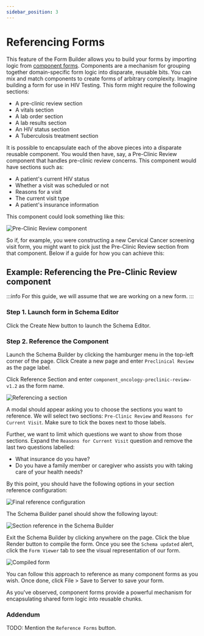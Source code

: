 ```yaml
---
sidebar_position: 3
---
```


# Referencing Forms

This feature of the Form Builder allows you to build your forms by importing logic from [component forms](/platform/core-concepts#components). Components are a mechanism for grouping together domain-specific form logic into disparate, reusable bits. You can mix and match components to create forms of arbitrary complexity. Imagine building a form for use in HIV Testing. This form might require the following sections:

- A pre-clinic review section
- A vitals section
- A lab order section
- A lab results section
- An HIV status section
- A Tuberculosis treatment section

It is possible to encapsulate each of the above pieces into a disparate reusable component. You would then have, say, a Pre-Clinic Review component that handles pre-clinic review concerns. This component would have sections such as:

- A patient's current HIV status
- Whether a visit was scheduled or not
- Reasons for a visit
- The current visit type
- A patient's insurance information

This component could look something like this:

![Pre-Clinic Review component](/img/pre-clinic-review-component.png)

So if, for example, you were constructing a new Cervical Cancer screening visit form, you might want to pick just the Pre-Clinic Review section from that component. Below if a guide for how you can achieve this:

## Example: Referencing the Pre-Clinic Review component

:::info
For this guide, we will assume that we are working on a new form.
:::

### Step 1. Launch form in Schema Editor

Click the Create New button to launch the Schema Editor.

### Step 2. Reference the Component

Launch the Schema Builder by clicking the hamburger menu in the top-left corner of the page. Click Create a new page and enter `Preclinical Review` as the page label.

Click Reference Section and enter `component_oncology-preclinic-review-v1.2` as the form name.

![Referencing a section](/img/referencing-a-section.png)

A modal should appear asking you to choose the sections you want to reference. We will select two sections:
`Pre-Clinic Review` and `Reasons for Current Visit`. Make sure to tick the boxes next to those labels.

Further, we want to limit which questions we want to show from those sections. Expand the `Reasons for Current Visit` question and remove the last two questions labelled:

- What insurance do you have?
- Do you have a family member or caregiver who assists you with taking care of your health needs?

By this point, you should have the following options in your section reference configuration:

![Final reference configuration](/img/completed-section-reference.png)

The Schema Builder panel should show the following layout:

![Section reference in the Schema Builder](/img/section-reference-view.png)

Exit the Schema Builder by clicking anywhere on the page. Click the blue Render button to compile the form. Once you see the `Schema updated` alert, click the `Form Viewer` tab to see the visual representation of our form.

![Compiled form](/img/compiled-form.png)

You can follow this approach to reference as many component forms as you wish. Once done, click File > Save to Server to save your form.

As you've observed, component forms provide a powerful mechanism for encapsulating shared form logic into reusable chunks.

### Addendum

TODO: Mention the `Reference Forms` button.
